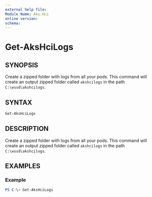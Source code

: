 ```yaml
---
external help file: 
Module Name: Aks.Hci
online version: 
schema: 
---
```


# Get-AksHciLogs

## SYNOPSIS
Create a zipped folder with logs from all your pods. This command will create an output zipped folder called `akshcilogs` in the path `C:\wssd\akshcilogs`.

## SYNTAX

```powershell
Get-AksHciLogs
```

## DESCRIPTION
Create a zipped folder with logs from all your pods. This command will create an output zipped folder called `akshcilogs` in the path `C:\wssd\akshcilogs`.

## EXAMPLES

### Example
```powershell
PS C:\> Get-AksHciLogs
```